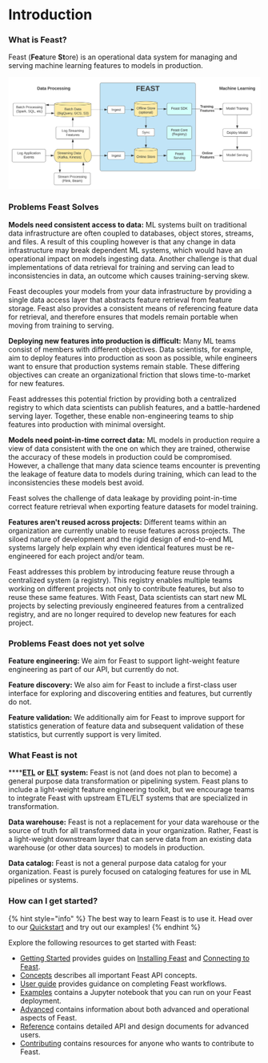 # Introduction

### What is Feast?

Feast \(**Fea**ture **St**ore\) is an operational data system for managing and serving machine learning features to models in production.

![](.gitbook/assets/feast-architecture-diagrams.svg)

### Problems Feast Solves

**Models need consistent access to data:** ML systems built on traditional data infrastructure are often coupled to databases, object stores, streams, and files. A result of this coupling however is that any change in data infrastructure may break dependent ML systems, which would have an operational impact on models ingesting data. Another challenge is that dual implementations of data retrieval for training and serving can lead to inconsistencies in data, an outcome which causes training-serving skew.

Feast decouples your models from your data infrastructure by providing a single data access layer that abstracts feature retrieval from feature storage. Feast also provides a consistent means of referencing feature data for retrieval, and therefore ensures that models remain portable when moving from training to serving.

 **Deploying new features into production is difficult:** Many ML teams consist of members with different objectives. Data scientists, for example, aim to deploy features into production as soon as possible, while engineers want to ensure that production systems remain stable. These differing objectives can create an organizational friction that slows time-to-market for new features.

Feast addresses this potential friction by providing both a centralized registry to which data scientists can publish features, and a battle-hardened serving layer. Together, these enable non-engineering teams to ship features into production with minimal oversight.

**Models need point-in-time correct data:** ML models in production require a view of data consistent with the one on which they are trained, otherwise the accuracy of these models in production could be compromised. However, a challenge that many data science teams encounter is preventing the leakage of feature data to models during training, which can lead to the inconsistencies these models best avoid.

Feast solves the challenge of data leakage by providing point-in-time correct feature retrieval when exporting feature datasets for model training.

**Features aren't reused across projects:** Different teams within an organization are currently unable to reuse features across projects. The siloed nature of development and the rigid design of end-to-end ML systems largely help explain why even identical features must be re-engineered for each project and/or team.

Feast addresses this problem by introducing feature reuse through a centralized system \(a registry\). This registry enables multiple teams working on different projects not only to contribute features, but also to reuse these same features. With Feast, Data scientists can start new ML projects by selecting previously engineered features from a centralized registry, and are no longer required to develop new features for each project.  


### Problems Feast does not yet solve

**Feature engineering:** We aim for Feast to support light-weight feature engineering as part of our API, but currently do not.

**Feature discovery:** We also aim for Feast to include a first-class user interface for exploring and discovering entities and features, but currently do not.

**‌Feature validation:** We additionally aim for Feast to improve support for statistics generation of feature data and subsequent validation of these statistics, but currently support is very limited.

### What Feast is not

\*\*\*\*[**ETL**](https://en.wikipedia.org/wiki/Extract,_transform,_load) **or** [**ELT**](https://en.wikipedia.org/wiki/Extract,_load,_transform) **system:** Feast is not \(and does not plan to become\) a general purpose data transformation or pipelining system. Feast plans to include a light-weight feature engineering toolkit, but we encourage teams to integrate Feast with upstream ETL/ELT systems that are specialized in transformation.

**Data warehouse:** Feast is not a replacement for your data warehouse or the source of truth for all transformed data in your organization. Rather, Feast is a light-weight downstream layer that can serve data from an existing data warehouse \(or other data sources\) to models in production.

**Data catalog:** Feast is not a general purpose data catalog for your organization. Feast is purely focused on cataloging features for use in ML pipelines or systems.

### How can I get started?

{% hint style="info" %}
The best way to learn Feast is to use it. Head over to our [Quickstart](quickstart.md) and try out our examples!
{% endhint %}

 Explore the following resources to get started with Feast:

* [Getting Started](getting-started/) provides guides on [Installing Feast](getting-started/install-feast/) and [Connecting to Feast](getting-started/connect-to-feast/).
* [Concepts](./) describes all important Feast API concepts.
* [User guide](user-guide/data-ingestion.md) provides guidance on completing Feast workflows.
* [Examples](https://github.com/feast-dev/feast/tree/master/examples) contains a Jupyter notebook that you can run on your Feast deployment.
* [Advanced](advanced/troubleshooting.md) contains information about both advanced and operational aspects of Feast.
* [Reference](reference/api/) contains detailed API and design documents for advanced users.
* [Contributing](contributing/contributing.md) contains resources for anyone who wants to contribute to Feast.

